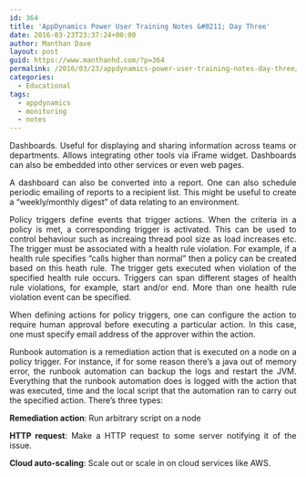 ```yaml
---
id: 364
title: 'AppDynamics Power User Training Notes &#8211; Day Three'
date: 2016-03-23T23:37:24+00:00
author: Manthan Dave
layout: post
guid: https://www.manthanhd.com/?p=364
permalink: /2016/03/23/appdynamics-power-user-training-notes-day-three/
categories:
  - Educational
tags:
  - appdynamics
  - monitoring
  - notes
---
```

<p style="text-align: justify;">Dashboards. Useful for displaying and sharing information across teams or departments. Allows integrating other tools via iFrame widget. Dashboards can also be embedded into other services or even web pages.</p>
<p style="text-align: justify;">A dashboard can also be converted into a report. One can also schedule periodic emailing of reports to a recipient list. This might be useful to create a “weekly/monthly digest” of data relating to an environment.</p>
<p style="text-align: justify;">Policy triggers define events that trigger actions. When the criteria in a policy is met, a corresponding trigger is activated. This can be used to control behaviour such as increaing thread pool size as load increases etc. The trigger must be associated with a health rule violation. For example, if a health rule specifies “calls higher than normal” then a policy can be created based on this heath rule. The trigger gets executed when violation of the specified health rule occurs. Triggers can span different stages of health rule violations, for example, start and/or end. More than one health rule violation event can be specified.<!--more--></p>
<p style="text-align: justify;">When defining actions for policy triggers, one can configure the action to require human approval before executing a particular action. In this case, one must specify email address of the approver within the action.</p>
<p style="text-align: justify;">Runbook automation is a remediation action that is executed on a node on a policy trigger. For instance, if for some reason there’s a java out of memory error, the runbook automation can backup the logs and restart the JVM. Everything that the runbook automation does is logged with the action that was executed, time and the local script that the automation ran to carry out the specified action. There’s three types:</p>
<p style="text-align: justify;"><b>Remediation action</b>: Run arbitrary script on a node</p>
<p style="text-align: justify;"><b>HTTP request</b>: Make a HTTP request to some server notifying it of the issue.</p>
<p style="text-align: justify;"><b>Cloud auto-scaling</b>: Scale out or scale in on cloud services like AWS.</p>